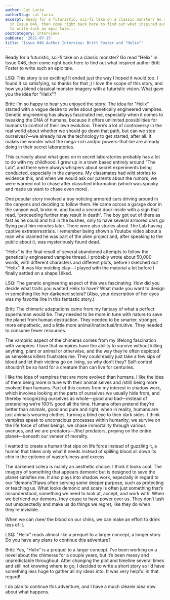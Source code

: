 ```yaml
---
author: Cat Luria
authorSlug: cat-luria
excerpt: Ready for a futuristic, sci-fi take on a classic monster? Go read "Helix"
  in Issue 046, then come right back here to find out what inspired author Britt Foster
  to write such an epic tale...
postCategory: Interviews
pubDate: '2021-07-15'
title: 'Issue 046 Author Interview: Britt Foster and "Helix"'
---
```

Ready for a futuristic, sci-fi take on a classic monster? Go read "Helix" in Issue 046, then come right back here to find out what inspired author Britt Foster to write such an epic tale.

LSQ: This story is so exciting! It ended just the way I hoped it would too. I found it so satisfying, so thanks for that ;) I love the scope of this story, and how you blend classical monster imagery with a futuristic vision. What gave you the idea for "Helix"?

Britt: I’m so happy to hear you enjoyed the story! The idea for "Helix" started with a vague desire to write about genetically engineered vampires. Genetic engineering has always fascinated me, especially when it comes to tweaking the DNA of humans, because it offers unlimited possibilities for humans to control of their own evolution. There’s a lot of controversy in the real world about whether we should go down that path, but can we stop ourselves?—we already have the technology to get started, after all. It makes me wonder what the mega-rich and/or powers-that-be are already doing in their secret laboratories.

This curiosity about what goes on in secret laboratories probably has a lot to do with my childhood. I grew up in a town based entirely around “The Lab”, and there were always whispers about secret experiments being conducted, especially in the canyons. My classmates had wild stories to evidence this, and when we would ask our parents about the rumors, we were warned not to chase after classified information (which was spooky and made us want to chase even more).

One popular story involved a boy noticing armored cars driving around in the canyons and deciding to follow them. He came across a garage door in the canyon wall, broke in, and found a second door inside with a sign that read, “proceeding further may result in death”. The boy got out of there as fast as he could and hid in the bushes, only to have several armored cars go flying past him minutes later. There were also stories about The Lab having captive extraterrestrials. I remember being shown a Youtube video about a man who claimed he was part of the alien project and, after speaking to the public about it, was mysteriously found dead.

“Helix” is the final result of several abandoned attempts to follow the genetically engineered vampire thread. I probably wrote about 50,000 words, with different characters and different plots, before I sketched out “Helix”. It was like molding clay—I played with the material a lot before I finally settled on a shape I liked.

LSQ: The genetic engineering aspect of this was fascinating. How did you decide what traits you wanted Helix to have? What made you want to design in something like her darkened sclera? (Also, your description of her eyes was my favorite line in this fantastic story.)

Britt: The chimeric adaptations came from my fantasy of what a perfect superhuman would be. They needed to be more in tune with nature to save the planet from human destruction. They needed to be smarter, stronger, more empathetic, and a little more animal/instinctual/intuitive. They needed to consume fewer resources.

The vampiric aspect of the chimeras comes from my lifelong fascination with vampires. I love that vampires have the ability to survive without killing anything, plant or animal or otherwise, and the way they’re often depicted as senseless killers frustrates me. They could easily just take a few sips of blood and let their victims go on living, so why don’t they? Self-control shouldn’t be so hard for a creature than can live for centuries.

I like the idea of vampires that are more evolved than humans. I like the idea of them being more in tune with their animal selves and /still/ being more evolved than humans. Part of this comes from my interest in shadow work, which involves looking at the parts of ourselves we usually hide from, and thereby recognizing ourselves as whole—good and bad—instead of pretending we’re 100% good all the time. Humans often pretend they’re better than animals, good and pure and right, when in reality, humans are just animals wearing clothes, turning a blind eye to their dark sides. I think vampires speak to unconscious processes within humanity; we survive on the life force of other beings, we chase immortality through various avenues, and we are predators—/the/ predators, preying on the entire planet—beneath our veneer of morality.

I wanted to create a human that sips on life force instead of guzzling it, a human that takes only what it needs instead of spilling blood all down its chin in the epitome of wastefulness and excess.

The darkened sclera is mainly an aesthetic choice. I think it looks cool. The imagery of something that appears demonic but is designed to save the planet satisfies me. It also plays into shadow work, especially in regard to our “demons”/flaws often serving some deeper purpose, such as protecting or teaching us. What looks demonic and scary is often just something that’s misunderstood, something we need to look at, accept, and work with. When we befriend our demons, they cease to have power over us. They don’t lash out unexpectedly and make us do things we regret, like they do when they’re invisible.

When we can /see/ the blood on our chins, we can make an effort to drink less of it.

LSQ: "Helix" reads almost like a prequel to a larger concept, a longer story. Do you have any plans to continue this adventure?

Britt: Yes, "Helix” is a prequel to a larger concept. I’ve been working on a novel about the chimeras for a couple years, but it’s been messy and unpredictable throughout. After changing the plot and timeline several times and still not knowing where to go, I decided to write a short story so I’d have something less huge to gather all my ideas into. It was very helpful in that regard!

I do plan to continue this adventure, and I have a much clearer idea now about what happens.